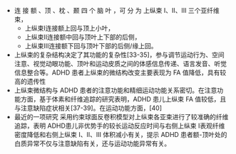 - 连 接 额 、顶 、枕 、颞 四 个 脑 叶 ，可 分 为 上纵束 I、II、III 三个亚纤维束，
	- 上纵束I连接额上回与顶上小叶，
	- 上纵束II连接额中回与顶叶上下部的后侧，
	- 上纵束III连接额下回与顶叶下部的后侧/缘上回。
- 上纵束的复杂结构决定了其功能的复杂性[33-35]，参与调节运动行为、空间注意、视觉动眼功能、顶叶和运动皮质之间的体感信息传递、语言发音、听觉信息整合等。ADHD 患者上纵束的微结构改变主要表现为 FA 值降低，具有较高的遗传性
- 上纵束微结构与 ADHD 患者的注意功能和精细运动功能关系密切。在注意功能方面，基于体素和纤维追踪的研究表明，ADHD 患儿上纵束 FA 值较低，且与注意缺陷症状相关[37-39]。在运动功能方面，[40]
- 最近的一项研究 采用约束球面反卷积模型对上纵束各亚束进行了较准确的纤维追踪，表明 ADHD患儿非优势手的较长运动反应时间与右侧上纵束 I表观纤维密度降低和右侧上纵束 I、II、III 体积减小有关，提示 ADHD 患者额-顶叶处的白质异常不仅与注意缺陷有关，还与运动功能异常有关。
